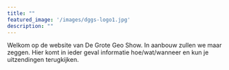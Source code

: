 ```yaml
---
title: ""
featured_image: '/images/dggs-logo1.jpg'
description: ""
---
```

Welkom op de website van De Grote Geo Show. In aanbouw zullen we maar zeggen.
Hier komt in ieder geval informatie hoe/wat/wanneer en kun je uitzendingen terugkijken.
